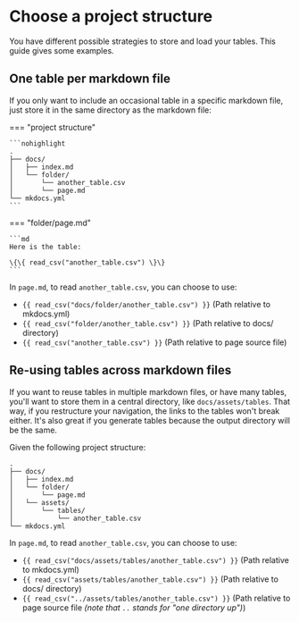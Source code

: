 # Choose a project structure

You have different possible strategies to store and load your tables. This guide gives some examples.

## One table per markdown file

If you only want to include an occasional table in a specific markdown file, just store it in the same directory as the markdown file:

=== "project structure"

    ```nohighlight
    .
    ├── docs/
    │   ├── index.md
    │   └── folder/
    │       └── another_table.csv
    │       └── page.md
    └── mkdocs.yml
    ```

=== "folder/page.md"

    ```md
    Here is the table:

    \{\{ read_csv("another_table.csv") \}\}
    ```

In `page.md`, to read `another_table.csv`, you can choose to use:

- <code>\{\{ read_csv("docs/folder/another_table.csv") \}\}</code> (Path relative to mkdocs.yml)
- <code>\{\{ read_csv("folder/another_table.csv") \}\}</code> (Path relative to docs/ directory)
- <code>\{\{ read_csv("another_table.csv") \}\}</code> (Path relative to page source file)

## Re-using tables across markdown files

If you want to reuse tables in multiple markdown files, or have many tables, you'll want to store them in a central directory, like `docs/assets/tables`. 
That way, if you restructure your navigation, the links to the tables won't break either.
It's also great if you generate tables because the output directory will be the same.

Given the following project structure:

```nohighlight
.
├── docs/
│   ├── index.md
│   └── folder/
│       └── page.md
│   └── assets/
│       └── tables/
│           └── another_table.csv
└── mkdocs.yml
```

In `page.md`, to read `another_table.csv`, you can choose to use:

- <code>\{\{ read_csv("docs/assets/tables/another_table.csv") \}\}</code> (Path relative to mkdocs.yml)
- <code>\{\{ read_csv("assets/tables/another_table.csv") \}\}</code> (Path relative to docs/ directory)
- <code>\{\{ read_csv("../assets/tables/another_table.csv") \}\}</code> (Path relative to page source file _(note that `..` stands for "one directory up")_)

